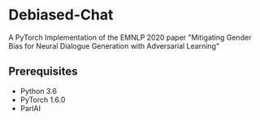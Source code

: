 Debiased-Chat
======
A PyTorch Implementation of the EMNLP 2020 paper "Mitigating Gender Bias for Neural Dialogue Generation with Adversarial Learning"

## Prerequisites

* Python 3.6
* PyTorch 1.6.0
* ParlAI